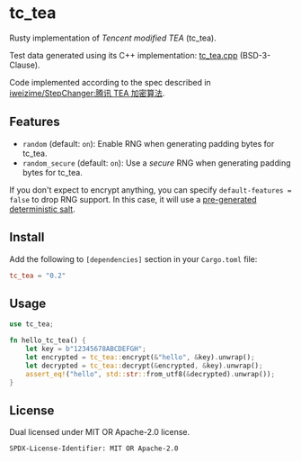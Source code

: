 # tc_tea

Rusty implementation of _Tencent modified TEA_ (tc_tea).

Test data generated using its C++ implementation: [tc_tea.cpp][tc_tea_cpp] (BSD-3-Clause).

Code implemented according to the spec described in
[iweizime/StepChanger:腾讯 TEA 加密算法][tc_tea_spec].

## Features

* `random` (default: `on`): Enable RNG when generating padding bytes for tc_tea.
* `random_secure` (default: `on`): Use a _secure_ RNG when generating padding bytes for tc_tea.

If you don't expect to encrypt anything, you can specify `default-features = false` to drop RNG support.
In this case, it will use a [pre-generated deterministic salt](https://xkcd.com/221/).

## Install

Add the following to `[dependencies]` section in your `Cargo.toml` file:

```toml
tc_tea = "0.2"
```

## Usage

```rust
use tc_tea;

fn hello_tc_tea() {
    let key = b"12345678ABCDEFGH";
    let encrypted = tc_tea::encrypt(&"hello", &key).unwrap();
    let decrypted = tc_tea::decrypt(&encrypted, &key).unwrap();
    assert_eq!("hello", std::str::from_utf8(&decrypted).unwrap());
}
```

## License

Dual licensed under MIT OR Apache-2.0 license.

```license
SPDX-License-Identifier: MIT OR Apache-2.0
```

[tc_tea_cpp]: https://github.com/TarsCloud/TarsCpp/blob/a6d5ed8/util/src/tc_tea.cpp

[tc_tea_spec]: https://github.com/iweizime/StepChanger/wiki/%E8%85%BE%E8%AE%AFTEA%E5%8A%A0%E5%AF%86%E7%AE%97%E6%B3%95
